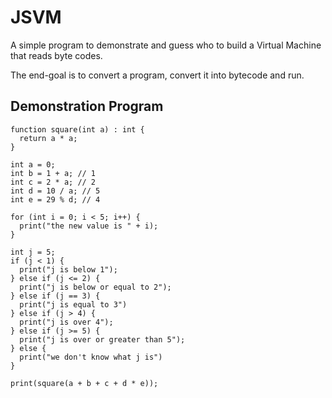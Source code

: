# JSVM
A simple program to demonstrate and guess who to build a Virtual Machine that
reads byte codes.

The end-goal is to convert a program, convert it into bytecode and run.

## Demonstration Program
```
function square(int a) : int {
  return a * a;
}

int a = 0;
int b = 1 + a; // 1
int c = 2 * a; // 2
int d = 10 / a; // 5
int e = 29 % d; // 4

for (int i = 0; i < 5; i++) {
  print("the new value is " + i);
}

int j = 5;
if (j < 1) {
  print("j is below 1");
} else if (j <= 2) {
  print("j is below or equal to 2");
} else if (j == 3) {
  print("j is equal to 3")
} else if (j > 4) {
  print("j is over 4");
} else if (j >= 5) {
  print("j is over or greater than 5");
} else {
  print("we don't know what j is")
}

print(square(a + b + c + d * e));
```